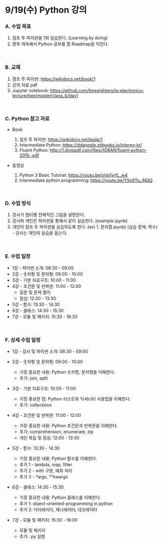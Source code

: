 # 9/19(수) Python 강의


### A. 수업 목표

  1. 점프 투 파이썬을 1회 실습한다. (Learning by doing)
  2. 향후 계속해서 Python 공부를 할 Roadmap을 익힌다.

<br>


### B. 교재

  1. 점프 투 파이썬: https://wikidocs.net/book/1
  2. 강의 자료 pdf
  3. Jupyter notebook: https://github.com/foresighters/lg-electronics-lecture/tree/master/class_b/day1

<br>

### C. Python 참고 자료

- Book
  1. 점프 투 파이썬: https://wikidocs.net/book/1
  2. Intermediate Python: https://ddanggle.gitbooks.io/interpy-kr/
  3. Fluent Python: http://1.droppdf.com/files/X06AR/fluent-python-2015-.pdf


- 동영상
  1. Python 3 Basic Tutorial: https://youtu.be/oVp1vrfL_w4
  2. Intermediate python programming: https://youtu.be/YSe9Tu_iNQQ

<br>



### D. 수업 방식

  1. 강사가 챕터별 전체적인 그림을 설명한다.
  2. 강사와 개인은 파이썬을 통해서 같이 실습한다. (example.ipynb)
  3. 개인이 점프 투 파이썬을 실습하도록 한다. (ex) 1. 문자열.ipynb)
     (실습 문제: 짝수)
    - 강사는 개인의 실습을 돕는다.

<br>

### E. 수업 일정

- 1강 - 파이썬 소개: 08:30 - 09:00
- 2강 - 숫자형 및 문자형: 09:00 - 10:00
- 3강 - 기본 자료구조: 10:00 - 11:00
- 4강 - 조건문 및 반복문: 11:00 - 12:00
    - 질문 및 문제 풀이
    - 점심: 12:30 - 13:30
- 5강 - 함수: 13:30 - 14:30
- 6강 - 클래스: 14:30 - 15:30
- 7강 - 모듈 및 패키지: 15:30 - 16:30

<br>

### F. 상세 수업 일정

-  1강 - 강사 및 파이썬 소개: 08:30 - 09:00<br/>
-  2강 - 숫자형 및 문자형: 09:00 - 10:00
    - 가장 중요한 내용: Python 숫자형, 문자형을 이해한다.
    - 추가: join, split<br/>
-  3강 - 기본 자료구조: 10:00 - 11:00
     - 가장 중요한 점: Python 리스트와 딕셔너리 사용법을 이해한다.
     - 추가: collections<br/>
-  4강 - 조건문 및 반복문: 11:00 - 12:00
    - 가장 중요한 내용: Python 조건문과 반복문을 이해한다.
    - 추가: comprehension, enumerate, zip
    - 개인 복습 및 점심: 12:00 - 13:30<br/>

-  5강 - 함수: 13:30 - 14:30
      - 가장 중요한 내용: Python 함수를 이해한다.
      - 추가 1 - lambda, map, filter
      - 추가 2 - with 구문, 예외 처리
      - 추가 3 - \*args, \**kwargs<br/>

-  6강 - 클래스: 14:30 - 15:30
      - 가장 중요한 내용: Python 클래스를 이해한다.
      - 추가 1: object-oriented-programming in python
      - 추가 2: 이터레이터, 제너레이터, 데코레이터<br/>

-  7강 - 모듈 및 패키지: 15:30 - 16:00
      - 모듈 및 패키지
      - 추가: .py 실행
